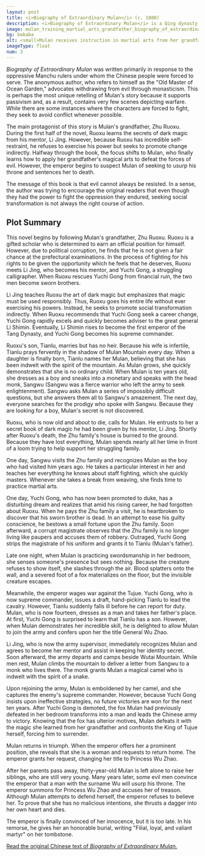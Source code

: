 ```yaml
---
layout: post
title: <i>Biography of Extraordinary Mulan</i> (c. 1800)
description: <i>Biography of Extraordinary Mulan</i> is a Qing dynasty novel that tells the story of how Mulan’s grandfather passed down the wisdom Mulan needed to become skilled in martial arts.
image: mulan_training_martial_arts_grandfather_biography_of_extraordinary_mulan.png
bg: bababa
alt: <small>Mulan receives instruction in martial arts from her grandfather as her grandmother looks on. Included in a late woodblock reprinting of Biography of Extraordinary Mulan (Public domain).</small>
imageType: float
num: 3
---
```


*Biography of Extraordinary Mulan* was written primarily in response to the oppressive Manchu rulers under whom the Chinese people were forced to serve. The anonymous author, who refers to himself as the "Old Master of Ocean Garden," advocates withdrawing from evil through monasticism. This is perhaps the most unique retelling of Mulan's story because it supports passivism and, as a result, contains very few scenes depicting warfare. While there are some instances where the characters are forced to fight, they seek to avoid conflict whenever possible.

The main protagonist of this story is Mulan's grandfather, Zhu Ruoxu. During the first half of the novel, Ruoxu learns the secrets of dark magic from his mentor, Li Jing. However, because Ruoxu has incredible self-restraint, he refuses to exercise his power but seeks to promote change indirectly. Halfway through the book, the focus shifts to Mulan, who finally learns how to apply her grandfather's magical arts to defeat the forces of evil. However, the emperor begins to suspect Mulan of seeking to usurp his throne and sentences her to death.

The message of this book is that evil cannot always be resisted. In a sense, the author was trying to encourage the original readers that even though they had the power to fight the oppression they endured, seeking social transformation is not always the right course of action.

<h2>Plot Summary</h2>

This novel begins by following Mulan's grandfather, Zhu Ruoxu. Ruoxu is a gifted scholar who is determined to earn an official position for himself. However, due to political corruption, he finds that he is not given a fair chance at the prefectural examinations. In the process of fighting for his rights to be given the opportunity which he feels that he deserves, Ruoxu meets Li Jing, who becomes his mentor, and Yuchi Gong, a struggling calligrapher. When Ruoxu rescues Yuchi Gong from financial ruin, the two men become sworn brothers.

Li Jing teaches Ruoxu the art of dark magic but emphasizes that magic must be used responsibly. Thus, Ruoxu goes his entire life without ever exercising his powers. Instead, he seeks to promote social transformation indirectly. When Ruoxu recommends that Yuchi Gong seek a career change, Yuchi Gong rapidly excels and quickly becomes adviser to the great general Li Shimin. Eventually, Li Shimin rises to become the first emperor of the Tang Dynasty, and Yuchi Gong becomes his supreme commander.

Ruoxu's son, Tianlu, marries but has no heir. Because his wife is infertile, Tianlu prays fervently in the shadow of Mulan Mountain every day. When a daughter is finally born, Tianlu names her Mulan, believing that she has been indwelt with the spirit of the mountain. As Mulan grows, she quickly demonstrates that she is no ordinary child. When Mulan is ten years old, she dresses as a boy and sneaks into a monetary and speaks with the head monk, Sangwu (Sangwu was a fierce warrior who left the army to seek enlightenment). Sangwu asks Mulan a series of impossibly difficult questions, but she answers them all to Sangwu's amazement. The next day, everyone searches for the prodigy who spoke with Sangwu. Because they are looking for a boy, Mulan's secret is not discovered.

Ruoxu, who is now old and about to die, calls for Mulan. He entrusts to her a secret book of dark magic he had been given by his mentor, Li Jing. Shortly after Ruoxu's death, the Zhu family's house is burned to the ground. Because they have lost everything, Mulan spends nearly all her time in front of a loom trying to help support her struggling family.

One day, Sangwu visits the Zhu family and recognizes Mulan as the boy who had visited him years ago. He takes a particular interest in her and teaches her everything he knows about staff fighting, which she quickly masters. Whenever she takes a break from weaving, she finds time to practice martial arts.

One day, Yuchi Gong, who has now been promoted to duke, has a disturbing dream and realizes that amid his rising career, he had forgotten about Ruoxu. When he pays the Zhu family a visit, he is heartbroken to discover that his sworn brother is dead. In an attempt to ease his guilty conscience, he bestows a small fortune upon the Zhu family. Soon afterward, a corrupt magistrate observes that the Zhu family is no longer living like paupers and accuses them of robbery. Outraged, Yuchi Gong strips the magistrate of his uniform and grants it to Tianlu (Mulan's father).

Late one night, when Mulan is practicing swordsmanship in her bedroom, she senses someone's presence but sees nothing. Because the creature refuses to show itself, she slashes through the air. Blood splatters onto the wall, and a severed foot of a fox materializes on the floor, but the invisible creature escapes.

Meanwhile, the emperor wages war against the Tujue. Yuchi Gong, who is now supreme commander, issues a draft, hand-picking Tianlu to lead the cavalry. However, Tianlu suddenly falls ill before he can report for duty. Mulan, who is now fourteen, dresses as a man and takes her father's place. At first, Yuchi Gong is surprised to learn that Tianlu has a son. However, when Mulan demonstrates her incredible skill, he is delighted to allow Mulan to join the army and confers upon her the title General Wu Zhao.

Li Jing, who is now the army supervisor, immediately recognizes Mulan and agrees to become her mentor and assist in keeping her identity secret. Soon afterward, the army departs and camps beside Wutai Mountain. While men rest, Mulan climbs the mountain to deliver a letter from Sangwu to a monk who lives there. The monk grants Mulan a magical camel who is indwelt with the spirit of a snake.

Upon rejoining the army, Mulan is emboldened by her camel, and she captures the enemy's supreme commander. However, because Yuchi Gong insists upon ineffective strategies, no future victories are won for the next ten years. After Yuchi Gong is demoted, the fox Mulan had previously defeated in her bedroom transforms into a man and leads the Chinese army to victory. Knowing that the fox has ulterior motives, Mulan defeats it with the magic she learned from her grandfather and confronts the King of Tujue herself, forcing him to surrender.

Mulan returns in triumph. When the emperor offers her a prominent position, she reveals that she is a woman and requests to return home. The emperor grants her request, changing her title to Princess Wu Zhao.

After her parents pass away, thirty-year-old Mulan is left alone to raise her siblings, who are still very young. Many years later, some evil men convince the emperor that a man with the surname Wu will usurp his throne. The emperor summons for Princess Wu Zhao and accuses her of treason. Although Mulan attempts to defend herself, the emperor refuses to believe her. To prove that she has no malicious intentions, she thrusts a dagger into her own heart and dies.

The emperor is finally convinced of her innocence, but it is too late. In his remorse, he gives her an honorable burial, writing "Filial, loyal, and valiant martyr" on her tombstone.

<a href="https://zh.wikisource.org/wiki/%E6%9C%A8%E8%98%AD%E5%A5%87%E5%A5%B3%E5%82%B3">Read the original Chinese text of <i>Biography of Extraordinary Mulan.</i></a>
